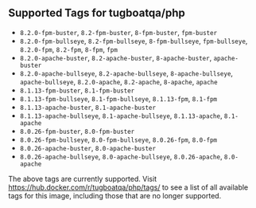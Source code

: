 ## Supported Tags for tugboatqa/php

* `8.2.0-fpm-buster`, `8.2-fpm-buster`, `8-fpm-buster`, `fpm-buster`
* `8.2.0-fpm-bullseye`, `8.2-fpm-bullseye`, `8-fpm-bullseye`, `fpm-bullseye`, `8.2.0-fpm`, `8.2-fpm`, `8-fpm`, `fpm`
* `8.2.0-apache-buster`, `8.2-apache-buster`, `8-apache-buster`, `apache-buster`
* `8.2.0-apache-bullseye`, `8.2-apache-bullseye`, `8-apache-bullseye`, `apache-bullseye`, `8.2.0-apache`, `8.2-apache`, `8-apache`, `apache`
* `8.1.13-fpm-buster`, `8.1-fpm-buster`
* `8.1.13-fpm-bullseye`, `8.1-fpm-bullseye`, `8.1.13-fpm`, `8.1-fpm`
* `8.1.13-apache-buster`, `8.1-apache-buster`
* `8.1.13-apache-bullseye`, `8.1-apache-bullseye`, `8.1.13-apache`, `8.1-apache`
* `8.0.26-fpm-buster`, `8.0-fpm-buster`
* `8.0.26-fpm-bullseye`, `8.0-fpm-bullseye`, `8.0.26-fpm`, `8.0-fpm`
* `8.0.26-apache-buster`, `8.0-apache-buster`
* `8.0.26-apache-bullseye`, `8.0-apache-bullseye`, `8.0.26-apache`, `8.0-apache`

The above tags are currently supported. Visit https://hub.docker.com/r/tugboatqa/php/tags/ to see a list of all available tags for this image, including those that are no longer supported.

